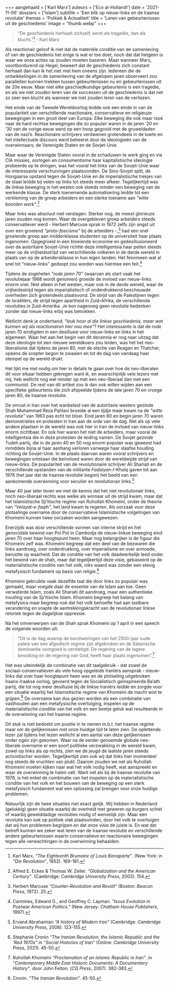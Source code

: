 +++
aangehaald = ['Karl Marx']
auteurs = ['Eco al-Hollandi']
date = '2021-11-06'
dossiers = ['Islam']
subtitle = 'Een blik op nieuw-links en de Iraanse revolutie'
themas = 'Politiek & Actualiteit'
title = 'Leren van gebeurtenissen uit de geschiedenis'
image = "thumb.webp"
+++


>“De geschiedenis herhaalt zichzelf, eerst als tragedie, dan als klucht.”[^1] - Karl Marx

Als reactionair geloof ik niet dat de materiële conditie van de samenleving of van de geschiedenis het enige is wat er toe doet, noch dat dat hetgeen is waar we onze acties op zouden moeten baseren. Maar wanneer Marx, voortbordurend op Hegel, beweert dat de geschiedenis zich constant herhaalt dan kan ik het niet met hem oneens zijn. Iedereen die de ontwikkelingen in de samenleving van de afgelopen jaren observeert zou parallellen kunnen trekken tussen gebeurtenissen nu en gebeurtenissen uit de 20e eeuw. Maar niet elke geschiedkundige gebeurtenis is een tragedie, en als we niet zouden leren van de successen uit de geschiedenis is dat net zo zeer een klucht als wanneer we niet zouden leren van de verliezen.

Het einde van de Tweede Wereldoorlog leidde ook een einde in van de populariteit van verschillende reactionaire, conservatieve en religieuze bewegingen in een groot deel van Europa. Elke beweging die ook maar rook naar de hard rechtse bewegingen die zo populair waren in de jaren ’20 en ’30 van de vorige eeuw werd op een hoop gegooid met de gruweldaden van de nazi’s. Reactionaire schrijvers verdwenen grotendeels in de luwte en het intellectuele discours werd beheerst door de ideologieën van de overwinnaars; de Verenigde Staten en de Sovjet-Unie.

Maar waar de Verenigde Staten vooral in de schaduwen te werk ging en via CIA missies, oorlogen en consumentisme haar kapitalistische ideologie probeerde op te dringen, was het vooral het links van de Sovjet-Unie waar de interessante verschuivingen plaatsvonden. De Sino-Sovjet split, de Hongaarse opstand tegen de Sovjet-Unie en de imperialistische trekjes van de staat leidde bij velen op links tot steeds meer afkeer. Tegelijkertijd was de linkse beweging in het westen ook steeds minder een beweging van de werkende klasse. De sterk toenemende automatisering leidde tot een verkleining van de groep arbeiders en een sterke toename aan _"witte boorden werk"_.[^2]

Maar links was absoluut niet verslagen. Sterker nog, de meest glorieuze jaren zouden nog komen. Waar de overgebleven groep arbeiders steeds conservatiever werd - Herbert Marcuse sprak in 1972 zelfs zijn angst uit over een groeiend _"proto-fascisme"_ bij de arbeiders -,[^3] had een snel groeiende groep aan middenklasse studenten op de universiteit haar plaats ingenomen. Opgegroeid in een bloeiende economie en gedesillusioneerd over de autoritaire Sovjet-Unie richtte deze intelligentsia haar peilen steeds meer op de vrijheidsstrijd van verschillende volkeren in de derde wereld in plaats van op de arbeidersklasse in hun eigen landen. Het fenomeen wat al snel tot “nieuw-links” gedoopt zou worden was hiermee een feit.[^4]

Tijdens de zogeheten _"rode jaren 70"_ (waarvan als start vaak het revolutiejaar 1968 wordt genomen) groeide de invloed van nieuw-links enorm snel. Niet alleen in het westen, maar ook in de derde wereld, waar de vrijheidsstrijd tegen als imperialistisch of onderdrukkend beschouwde overheden zich grotendeels plaatsvond. De strijd van de Palestijnen tegen de Israëliërs, de strijd tegen apartheid in Zuid-Afrika, de verschillende revoluties in Zuid-Amerika. Je kon nagenoeg geen revolutie bedenken zonder dat nieuw-links erbij was betrokken.

Wellicht denk je onderhand; _“leuk hoor al die linkse geschiedenis, maar wat kunnen wij als reactionairen hier nou mee”_? Het interessante is dat de rode jaren 70 eindigden in een desillusie voor nieuw-links en links in het algemeen. Waar het aan het begin van dit decennia er nog naar uitzag dat deze ideologie tot een nieuwe wereldkoers zou leiden, was het het neo-liberalisme dat tijdens de jaren 80, met de electie van Reagan en Thatcher, opeens de scepter begon te zwaaien en tot de dag van vandaag haar stempel op de wereld drukt.

Het lijkt me niet nodig om hier in details te gaan over hoe de neo-liberalen dit voor elkaar hebben gekregen want ik, en waarschijnlijk vele lezers met mij, heb wellicht nog wel minder op met een neo-liberaal dan met een communist. De rest van dit artikel zou ik dan ook willen wijden aan een specifieke gebeurtenis die zich afspeelde tijdens de late jaren 70 en vroege jaren 80; de Iraanse revolutie.

De onrust in Iran over het wanbeleid van de autoritaire westers gezinde Shah Muhammad Reza Pahlavi broeide al een tijdje maar kwam na de _"witte revolutie"_ van 1963 pas echt tot bloei. Eind jaren 60 en begin jaren 70 waren demonstraties en protesten in Iran aan de orde van de dag. Net als op vele andere plaatsen in de wereld was ook hier in Iran de invloed van nieuw-links enorm zichtbaar. En ook hier waren het niet de arbeiders, maar vooral de intelligentsia die in deze protesten de leiding namen. De Sovjet gezinde Tudeh partij, die in de jaren 40 en 50 nog enorm populair was geweest had inmiddels bijna al haar aanhang verloren vanwege haar slaafse houding richting de Sovjet-Unie. In de plaats daarvan waren vooral schrijvers en bewegingen ontstaan die beïnvloed waren door de wereldwijde strijd van nieuw-links. De populariteit van de revolutionaire schrijver Ali Shariati en de verschillende opstanden van de militante _Fadaiyan-I-Khalq_ gaven tot aan 1978 (het jaar dat de Iraanse revolutie begon) het beeld van een aankomende overwinning voor seculier en revolutionair links.[^5]

Maar 40 jaar later leven we met de kennis dat het niet revolutionair links, noch neo-liberaal rechts was welke als winnaar uit de strijd kwam, maar dat het Islamistische Sji’itische regime van Ruhollah Khomeini, onder de theorie van _“Velayat-e-faqih"_, het land kwam te regeren. Als oorzaak voor deze plotselinge overname door de conservatieve Islamistische volgelingen van Khomeini kunnen twee oorzaken worden aangewezen.

Enerzijds was door verschillende vormen van interne strijd en het genocidale bewind van Pol Pot in Cambodja de nieuw-linkse beweging eind jaren 70 over haar hoogtepunt heen. Maar nog belangrijker is de figuur die Khomeini zelf was. Khomeini begreep dat een deel van de bezwaren die links aandroeg, over onderdrukking, over imperialisme en over armoede, berustte op waarheid. Dat de conditie van het volk daadwerkelijk leed onder het bewind van de shah, maar dat tegelijkertijd deze visie, gebaseerd op de materialistische conditie van het volk, niks waard was zonder een stevig metafysisch fundament op basis van religie.[^6]

Khomeini gebruikte vaak dezelfde taal die door links zo populair was gemaakt, maar voegde daar de essentie van de Islam aan toe. Geen verwaterde Islam, zoals Ali Shariati dit aandroeg, maar een authentieke invulling van de Sji’itische Islam. Khomeini begreep het belang van metafysica maar begreep ook dat het volk behoefte had aan tastbare verandering en snapte de aantrekkingskracht van de revolutionair linkse retoriek tegen de dagelijkse oppressie.

Na het omverwerpen van de Shah sprak Khomeini op 1 april in een speech de volgende woorden uit:

>“Dit is de dag waarop de borstweringen van het 2500-jaar oude paleis van een afgodisch regime zijn afgebroken en de Satanische dominantie voorgoed is vernietigd. De regering van de lagere bevolking en de regering van God, heeft haar plaats ingenomen”.[^7]

Het was uiteindelijk de combinatie van dit taalgebruik - dat zowel de sociaal-conservatieven als vele hoog opgeleide Iraniërs aansprak - nieuw-links dat over haar hoogtepunt heen was en de plotseling uitgebroken Iraans-Iraakse oorlog, gevoerd tegen de Socialistisch geïnspireerde Ba’ath partij, die tot nog meer desillusie bij de linkse Iraniërs leidde en zorgde voor een situatie waarbij het Islamistische regime van Khomeini de macht wist te grijpen.[^8] De overname kan dus gezien worden als een combinatie van vasthouden aan een metafysische overtuiging, inspelen op de materialistische conditie van het volk en een beetje geluk wat resulteerde in de overwinning van het Iraanse regime.

Dit stuk is niet bedoeld om positie in te nemen m.b.t. het Iraanse regime maar om de gelijkenissen met onze huidige tijd te laten zien. De oplettende lezer zal tijdens het lezen wellicht al een aantal van deze gelijkenissen onder ogen zijn gekomen. Waar na de eerder genoemde globale neo-liberale overname er een soort politieke verzwakking in de wereld kwam, zowel op links als op rechts, zien we de jeugd de laatste jaren steeds activistischer worden. Tegelijkertijd zien ook wij dat links hier momenteel nog steeds de vruchten van plukt. Daarom zouden we net als Ruhollah Khomeini moeten kijken naar wat het volk nodig heeft, wat aanspreekt en waar de overwinning te halen valt. Want net als bij de Iraanse revolutie van 1978, is het enkel de combinatie van het inspelen op de materialistische conditie van het volk en het bouwen van de beweging op een sterk metafysisch fundament wat een oplossing zal brengen voor onze huidige problemen.

Natuurlijk zijn de twee situaties niet exact gelijk. Wij hebben in Nederland (gelukkig) geen situatie waarbij de overheid met geweren op burgers schiet of waarbij gewelddadige revoluties nodig of wenselijk zijn. Maar een revolutie kan ook op politiek vlak plaatsvinden, door het volk te overtuigen dat wij hun problemen begrijpen en dat onze visie de juiste is. En wat dat betreft kunnen we zeker wat leren van de Iraanse revolutie en verschillende andere gebeurtenissen waarin conservatieve en reactionaire bewegingen tegen alle verwachtingen in de overwinning behaalden. 


[^1]: Karl Marx. _“The Eighteenth Brumaire of Louis Bonaparte”_. (New York: in _“Die Revolution”_, 1852). 169-181.
[^2]: Alfred E. Eckes & Thomas W. Zeiler. _“Globalization and the American Century”_. (Cambridge: _Cambridge University Press_, 2003). 154.
[^3]: Herbert Marcuse _“Counter-Revolution and Revolt”_ (Boston: _Beacon Press_, 1972). 25.
[^4]: Carmines, Edward G., and Geoffrey C. Layman. _"Issue Evolution in Postwar American Politics."_ (New Jersey: _Chatham House Publishers_, 1997).
[^5]: Ervand Abrahamian _“A history of Modern Iran”_ (Cambridge: _Cambridge University Press_, 2008). 123-155.
[^6]: Stephanie Cronin _“The Iranian Revolution, the Islamic Republic and the ‘Red 1970s” in “Social Histories of Iran”_ (Online: _Cambridge University Press_, 2021). 45-50.
[^7]: Ruhollah Khomeini _“Proclamation of an Islamic Republic in Iran”_. in _“Contemporary Middle East Historic Documents: A Documentary History”_. door John Felton. (_CQ Press_, 2007). 382-383.
[^8]: Cronin. _“The Iranian Revolution”_. 45-50.
